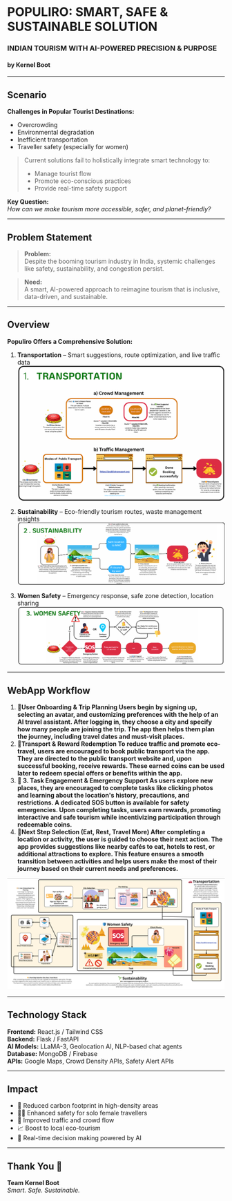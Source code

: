 # POPULIRO: SMART, SAFE & SUSTAINABLE SOLUTION  
### INDIAN TOURISM WITH AI-POWERED PRECISION & PURPOSE  
#### by Kernel Boot  

---

## Scenario

**Challenges in Popular Tourist Destinations:**
- Overcrowding  
- Environmental degradation  
- Inefficient transportation  
- Traveller safety (especially for women)

> Current solutions fail to holistically integrate smart technology to:
> - Manage tourist flow  
> - Promote eco-conscious practices  
> - Provide real-time safety support

**Key Question:**  
*How can we make tourism more accessible, safer, and planet-friendly?*

---

## Problem Statement

> **Problem:**  
> Despite the booming tourism industry in India, systemic challenges like safety, sustainability, and congestion persist.

> **Need:**  
> A smart, AI-powered approach to reimagine tourism that is inclusive, data-driven, and sustainable.

---

## Overview

**Populiro Offers a Comprehensive Solution:**
1. **Transportation** – Smart suggestions, route optimization, and live traffic data  
![Transportation Component](https://github.com/geniusff676/Vihaan_8.0_Kernel_Boot/raw/main/TRANSPORTATION.png)


2. **Sustainability** – Eco-friendly tourism routes, waste management insights  
![Sustainability Component](https://github.com/geniusff676/Vihaan_8.0_Kernel_Boot/raw/main/SUSTAINABILITY.png)
3. **Women Safety** – Emergency response, safe zone detection, location sharing
![Women Safety Component](https://github.com/geniusff676/Vihaan_8.0_Kernel_Boot/raw/main/WOMEN%20SAFETY.png)

---

## WebApp Workflow

1. **🧭User Onboarding & Trip Planning
Users begin by signing up, selecting an avatar, and customizing preferences with the help of an AI travel assistant. After logging in, they choose a city and specify how many people are joining the trip. The app then helps them plan the journey, including travel dates and must-visit places.**  
2. **🚌Transport & Reward Redemption
To reduce traffic and promote eco-travel, users are encouraged to book public transport via the app. They are directed to the public transport website and, upon successful booking, receive rewards. These earned coins can be used later to redeem special offers or benefits within the app.**  
3. **📸 3. Task Engagement & Emergency Support
As users explore new places, they are encouraged to complete tasks like clicking photos and learning about the location's history, precautions, and restrictions. A dedicated SOS button is available for safety emergencies. Upon completing tasks, users earn rewards, promoting interactive and safe tourism while incentivizing participation through redeemable coins.**
4. **🌟Next Step Selection (Eat, Rest, Travel More)
After completing a location or activity, the user is guided to choose their next action. The app provides suggestions like nearby cafés to eat, hotels to rest, or additional attractions to explore. This feature ensures a smooth transition between activities and helps users make the most of their journey based on their current needs and preferences.**  

![WebApp Workflow](https://github.com/geniusff676/Vihaan_8.0_Kernel_Boot/raw/main/webapp_workflow.png)


---

## Technology Stack

**Frontend:** React.js / Tailwind CSS  
**Backend:** Flask / FastAPI  
**AI Models:** LLaMA-3, Geolocation AI, NLP-based chat agents  
**Database:** MongoDB / Firebase  
**APIs:** Google Maps, Crowd Density APIs, Safety Alert APIs

---

## Impact

- 🌱 Reduced carbon footprint in high-density areas  
- 👩‍🦰 Enhanced safety for solo female travellers  
- 🚦 Improved traffic and crowd flow  
- 📈 Boost to local eco-tourism  
- 🤖 Real-time decision making powered by AI  

---

## Thank You 🙏

**Team Kernel Boot**  
*Smart. Safe. Sustainable.*
